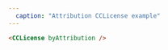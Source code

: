 ```yaml
---
  caption: "Attribution CCLicense example"
---
```


<!-- markdownlint-disable MD041 -->
<!-- dprint-ignore -->
```html
<CCLicense byAttribution />
```

